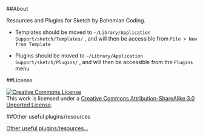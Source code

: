 ##About

Resources and Plugins for Sketch by Bohemian Coding.

* Templates should be moved to `~/Library/Application Support/sketch/Templates/` , and will then be accessible from `File > New from Template`

* Plugins should be moved to `~/Library/Application Support/sketch/Plugins/` , and will then be accessible from the `Plugins` menu


##License

<a rel="license" href="http://creativecommons.org/licenses/by-sa/3.0/deed.en_US"><img alt="Creative Commons License" style="border-width:0" src="http://i.creativecommons.org/l/by-sa/3.0/88x31.png" /></a><br />This work is licensed under a <a rel="license" href="http://creativecommons.org/licenses/by-sa/3.0/deed.en_US">Creative Commons Attribution-ShareAlike 3.0 Unported License</a>.

##Other useful plugins/resources

<a href="https://gist.github.com/bomberstudios/7694497">Other useful plugins/resources...</a>
